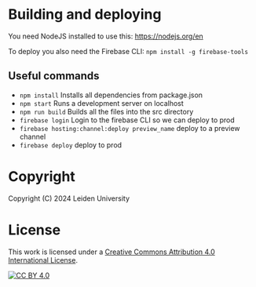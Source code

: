 # Building and deploying

You need NodeJS installed to use this: https://nodejs.org/en

To deploy you also need the Firebase CLI: `npm install -g firebase-tools` 

## Useful commands

- `npm install` Installs all dependencies from package.json
- `npm start` Runs a development server on localhost
- `npm run build` Builds all the files into the src directory
- `firebase login` Login to the firebase CLI so we can deploy to prod
- `firebase hosting:channel:deploy preview_name` deploy to a preview channel
- `firebase deploy` deploy to prod

# Copyright
Copyright (C) 2024 Leiden University

# License
This work is licensed under a
[Creative Commons Attribution 4.0 International License][cc-by].

[![CC BY 4.0][cc-by-image]][cc-by]

[cc-by]: http://creativecommons.org/licenses/by/4.0/
[cc-by-image]: https://i.creativecommons.org/l/by/4.0/88x31.png
[cc-by-shield]: https://img.shields.io/badge/License-CC%20BY%204.0-lightgrey.svg
